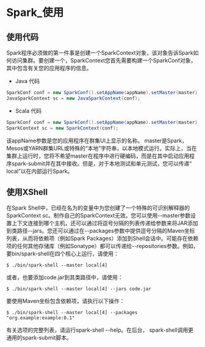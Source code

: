 # Spark_使用
## 使用代码

Spark程序必须做的第一件事是创建一个SparkContext对象，该对象告诉Spark如何访问集群。要创建一个，SparkContext您首先需要构建一个SparkConf对象，其中包含有关您的应用程序的信息。

- Java 代码

```java
SparkConf conf = new SparkConf().setAppName(appName).setMaster(master);
JavaSparkContext sc = new JavaSparkContext(conf);
```
- Scala 代码

```scala
SparkConf conf = new SparkConf().setAppName(appName).setMaster(master);
SparkContext sc = new SparkContext(conf);
```

该appName参数是您的应用程序在群集UI上显示的名称。 master是Spark，Mesos或YARN群集URL或特殊的“本地”字符串，以本地模式运行。实际上，当在集群上运行时，您将不希望master在程序中进行硬编码，而是在其中启动应用程序spark-submit并在其中接收。但是，对于本地测试和单元测试，您可以传递“ local”以在内部运行Spark。

## 使用XShell

在Spark Shell中，已经在名为的变量中为您创建了一个特殊的可识别解释器的SparkContext sc。制作自己的SparkContext无效。您可以使用--master参数设置上下文连接到哪个主机，还可以通过将逗号分隔的列表传递给参数来将JAR添加到类路径--jars。您还可以通过在--packages参数中提供逗号分隔的Maven坐标列表，从而将依赖项（例如Spark Packages）添加到Shell会话中。可能存在依赖项的任何其他存储库（例如Sonatype）都可以传递给--repositories参数。例如，要bin/spark-shell在四个核心上运行，请使用：

```xshell
$ ./bin/spark-shell --master local[4]
```
或者，也要添加code.jar到其类路径中，请使用：

```xshell
$ ./bin/spark-shell --master local[4] --jars code.jar
```
要使用Maven坐标包含依赖项，请执行以下操作：

```xshell
$ ./bin/spark-shell --master local[4] --packages "org.example:example:0.1"
```

有关选项的完整列表，请运行spark-shell --help。在后台， spark-shell调用更通用的spark-submit脚本。


